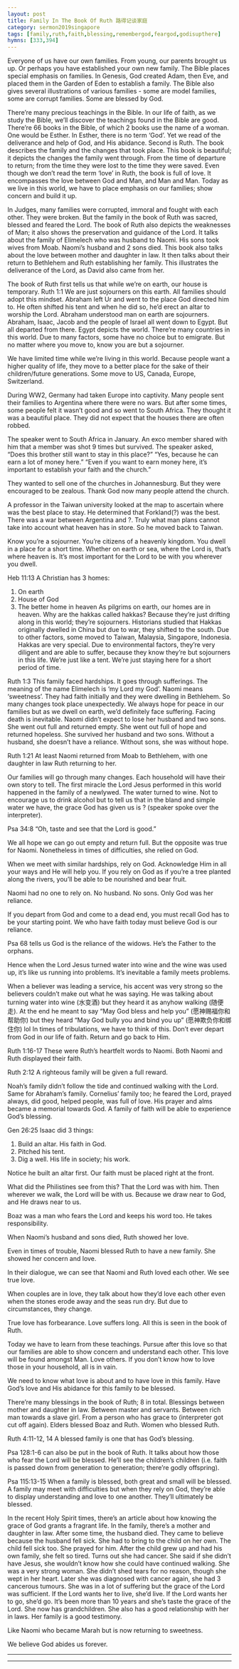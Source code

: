 ```yaml
---
layout: post
title: Family In The Book Of Ruth 路得记谈家庭
category: sermon2019singapore
tags: [family,ruth,faith,blessing,remembergod,feargod,godisupthere]
hymns: [333,394]
---
```


Everyone of us have our own families. From young, our parents brought us up. Or perhaps you have established your own new family. The Bible places special emphasis on families. In Genesis, God created Adam, then Eve, and placed them in the Garden of Eden to establish a family. The Bible also gives several illustrations of various families - some are model families, some are corrupt families. Some are blessed by God. 

There’re many precious teachings in the Bible. In our life of faith, as we study the Bible, we’ll discover the teachings found in the Bible are good. There’re 66 books in the Bible, of which 2 books use the name of a woman. One would be Esther. In Esther, there is no term ‘God’. Yet we read of the deliverance and help of God, and His abidance. Second is Ruth. The book describes the family and the changes that took place. This book is beautiful; it depicts the changes the family went through. From the time of departure to return; from the time they were lost to the time they were saved. Even though we don’t read the term ‘love’ in Ruth, the book is full of love. It encompasses the love between God and Man, and Man and Man. Today as we live in this world, we have to place emphasis on our families; show concern and build it up. 

In Judges, many families were corrupted, immoral and fought with each other. They were broken. But the family in the book of Ruth was sacred, blessed and feared the Lord. The book of Ruth also depicts the weaknesses of Man; it also shows the preservation and guidance of the Lord. It talks about the family of Elimelech who was husband to Naomi. His sons took wives from Moab. Naomi’s husband and 2 sons died. This book also talks about the love between mother and daughter in law. It then talks about their return to Bethlehem and Ruth establishing her family. This illustrates the deliverance of the Lord, as David also came from her. 

The book of Ruth first tells us that while we’re on earth, our house is temporary. 
Ruth 1:1
We are just sojourners on this earth. All families should adopt this mindset. Abraham left Ur and went to the place God directed him to. He often shifted his tent and when he did so, he’d erect an altar to worship the Lord. Abraham understood man on earth are sojourners. Abraham, Isaac, Jacob and the people of Israel all went down to Egypt. But all departed from there. Egypt depicts the world. There’re many countries in this world. Due to many factors, some have no choice but to emigrate. But no matter where you move to, know you are but a sojourner. 

We have limited time while we’re living in this world. Because people want a higher quality of life, they move to a better place for the sake of their children/future generations. Some move to US, Canada, Europe, Switzerland.

During WW2, Germany had taken Europe into captivity. Many people sent their families to Argentina where there were no wars. But after some times, some people felt it wasn’t good and so went to South Africa. They thought it was a beautiful place. They did not expect that the houses there are often robbed. 

The speaker went to South Africa in January. An exco member shared with him that a member was shot 9 times but survived. The speaker asked, “Does this brother still want to stay in this place?” “Yes, because he can earn a lot of money here.” “Even if you want to earn money here, it’s important to establish your faith and the church.”

They wanted to sell one of the churches in Johannesburg. But they were encouraged to be zealous. Thank God now many people attend the church. 

A professor in the Taiwan university looked at the map to ascertain where was the best place to stay. He determined that Forkland(?) was the best. There was a war between Argentina and ?. Truly what man plans cannot take into account what heaven has in store. So he moved back to Taiwan.

Know you’re a sojourner. You’re citizens of a heavenly kingdom. You dwell in a place for a short time. Whether on earth or sea, where the Lord is, that’s where heaven is. It’s most important for the Lord to be with you wherever you dwell.

Heb 11:13
A Christian has 3 homes:
1. On earth
2. House of God 
3. The better home in heaven
As pilgrims on earth, our homes are in heaven. Why are the hakkas called hakkas? Because they’re just drifting along in this world; they’re sojourners. Historians studied that Hakkas originally dwelled in China but due to war, they shifted to the south. Due to other factors, some moved to Taiwan, Malaysia, Singapore, Indonesia. Hakkas are very special. Due to environmental factors, they’re very diligent and are able to suffer, because they know they’re but sojourners in this life. We’re just like a tent. We’re just staying here for a short period of time.

Ruth 1:3
This family faced hardships. It goes through sufferings. The meaning of the name Elimelech is ‘my Lord my God’. Naomi means ‘sweetness’. They had faith initially and they were dwelling in Bethlehem. So many changes took place unexpectedly. We always hope for peace in our families but as we dwell on earth, we’d definitely face suffering. Facing death is inevitable. Naomi didn’t expect to lose her husband and two sons. She went out full and returned empty. She went out full of hope and returned hopeless. She survived her husband and two sons. Without a husband, she doesn’t have a reliance. Without sons, she was without hope. 

Ruth 1:21
At least Naomi returned from Moab to Bethlehem, with one daughter in law Ruth returning to her. 

Our families will go through many changes. Each household will have their own story to tell. The first miracle the Lord Jesus performed in this world happened in the family of a newlywed. The water turned to wine. Not to encourage us to drink alcohol but to tell us that in the bland and simple water we have, the grace God has given us is ? (speaker spoke over the interpreter). 

Psa 34:8
“Oh, taste and see that the Lord is good.”

We all hope we can go out empty and return full. But the opposite was true for Naomi. Nonetheless in times of difficulties, she relied on God. 

When we meet with similar hardships, rely on God. Acknowledge Him in all your ways and He will help you. If you rely on God as if you’re a tree planted along the rivers, you’ll be able to be nourished and bear fruit. 

Naomi had no one to rely on. No husband. No sons. Only God was her reliance. 

If you depart from God and come to a dead end, you must recall God has to be your starting point. We who have faith today must believe God is our reliance. 

Psa 68 tells us God is the reliance of the widows. He’s the Father to the orphans. 

Hence when the Lord Jesus turned water into wine and the wine was used up, it’s like us running into problems. It’s inevitable a family meets problems. 

When a believer was leading a service, his accent was very strong so the believers couldn’t make out what he was saying. He was talking about turning water into wine (水变酒) but they heard it as anyhow walking (随便走). At the end he meant to say “May God bless and help you” (愿神赐福你和帮助你) but they heard “May God bully you and bind you up” (愿神欺负你和绑住你) lol
In times of tribulations, we have to think of this. Don’t ever depart from God in our life of faith. Return and go back to Him. 

Ruth 1:16-17
These were Ruth’s heartfelt words to Naomi. Both Naomi and Ruth displayed their faith. 

Ruth 2:12
A righteous family will be given a full reward. 

Noah’s family didn’t follow the tide and continued walking with the Lord. Same for Abraham’s family. Cornelius’ family too; he feared the Lord, prayed always, did good, helped people, was full of love. His prayer and alms became a memorial towards God. A family of faith will be able to experience God’s blessing. 

Gen 26:25
Isaac did 3 things:
1. Build an altar. His faith in God.
2. Pitched his tent.
3. Dig a well. His life in society; his work.

Notice he built an altar first. Our faith must be placed right at the front. 

What did the Philistines see from this? That the Lord was with him. Then wherever we walk, the Lord will be with us. Because we draw near to God, and He draws near to us. 

Boaz was a man who fears the Lord and keeps his word too. He takes responsibility. 

When Naomi’s husband and sons died, Ruth showed her love. 

Even in times of trouble, Naomi blessed Ruth to have a new family. She showed her concern and love. 

In their dialogue, we can see that Naomi and Ruth loved each other. We see true love. 

When couples are in love, they talk about how they’d love each other even when the stones erode away and the seas run dry. But due to circumstances, they change. 

True love has forbearance. Love suffers long. All this is seen in the book of Ruth. 

Today we have to learn from these teachings. Pursue after this love so that our families are able to show concern and understand each other. This love will be found amongst Man. Love others. If you don’t know how to love those in your household, all is in vain. 

We need to know what love is about and to have love in this family. Have God’s love and His abidance for this family to be blessed. 

There’re many blessings in the book of Ruth; 8 in total. Blessings between mother and daughter in law. Between master and servants. Between rich man towards a slave girl. From a person who has grace to (interpreter got cut off again). Elders blessed Boaz and Ruth. Women who blessed Ruth. 

Ruth 4:11-12, 14
A blessed family is one that has God’s blessing. 

Psa 128:1-6 can also be put in the book of Ruth. It talks about how those who fear the Lord will be blessed. He’ll see the children’s children (i.e. faith is passed down from generation to generation; there’re godly offspring). 

Psa 115:13-15
When a family is blessed, both great and small will be blessed. A family may meet with difficulties but when they rely on God, they’re able to display understanding and love to one another. They’ll ultimately be blessed. 

In the recent Holy Spirit times, there’s an article about how knowing the grace of God grants a fragrant life. In the family, there’s a mother and daughter in law. After some time, the husband died. They came to believe because the husband fell sick. She had to bring to the child on her own. The child fell sick too. She prayed for him. After the child grew up and had his own family, she felt so tired. Turns out she had cancer. She said if she didn’t have Jesus, she wouldn’t know how she could have continued walking. She was a very strong woman. She didn’t shed tears for no reason, though she wept in her heart. Later she was diagnosed with cancer again, she had 3 cancerous tumours. She was in a lot of suffering but the grace of the Lord was sufficient. If the Lord wants her to live, she’d live. If the Lord wants her to go, she’d go. It’s been more than 10 years and she’s taste the grace of the Lord. She now has grandchildren. She also has a good relationship with her in laws. Her family is a good testimony. 

Like Naomi who became Marah but is now returning to sweetness. 

We believe God abides us forever. 



----
****
